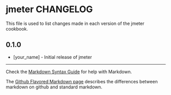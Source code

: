 jmeter CHANGELOG
================

This file is used to list changes made in each version of the jmeter cookbook.

0.1.0
-----
- [your_name] - Initial release of jmeter

- - -
Check the [Markdown Syntax Guide](http://daringfireball.net/projects/markdown/syntax) for help with Markdown.

The [Github Flavored Markdown page](http://github.github.com/github-flavored-markdown/) describes the differences between markdown on github and standard markdown.
